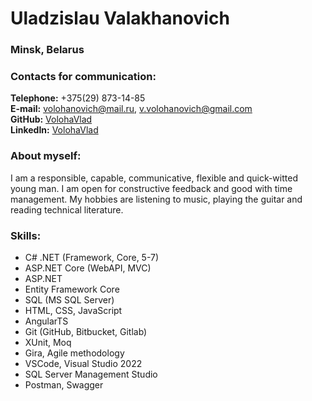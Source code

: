 # Uladzislau Valakhanovich
### Minsk, Belarus

### Contacts for communication:

**Telephone:** +375(29) 873-14-85<br>
**E-mail:**  volohanovich@mail.ru, v.volohanovich@gmail.com<br>
**GitHub:** [VolohaVlad](https://github.com/VolohaVlad)<br>
**LinkedIn:** [VolohaVlad](https://www.linkedin.com/in/vlad-volokhanovich-413298213/)<br>

### About myself:

I am a responsible, capable, communicative, flexible and quick-witted young man. I am open for constructive feedback and good with time management. My hobbies are listening to music, playing the guitar and reading technical literature.

### Skills:

- C# .NET (Framework, Core, 5-7)
- ASP.NET Core (WebAPI, MVC)
- ASP.NET
- Entity Framework Core
- SQL (MS SQL Server)
- HTML, CSS, JavaScript
- AngularTS
- Git (GitHub, Bitbucket, Gitlab)
- XUnit, Moq
- Gira, Agile methodology
- VSCode, Visual Studio 2022
- SQL Server Management Studio
- Postman, Swagger
